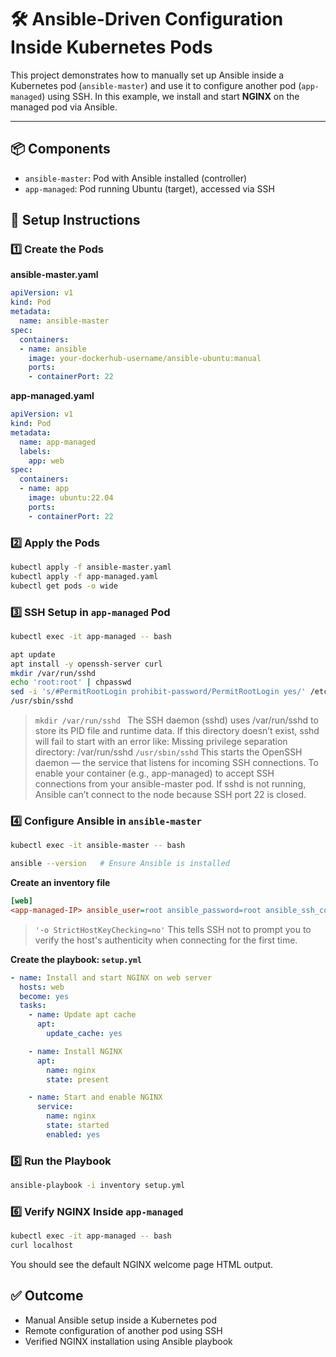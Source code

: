 # 🛠️ Ansible-Driven Configuration Inside Kubernetes Pods

This project demonstrates how to manually set up Ansible inside a Kubernetes pod (`ansible-master`) and use it to configure another pod (`app-managed`) using SSH. In this example, we install and start **NGINX** on the managed pod via Ansible.

---

## 📦 Components

- `ansible-master`: Pod with Ansible installed (controller)
- `app-managed`: Pod running Ubuntu (target), accessed via SSH


## 🚀 Setup Instructions

### 1️⃣ Create the Pods

**ansible-master.yaml**
```yaml
apiVersion: v1
kind: Pod
metadata:
  name: ansible-master
spec:
  containers:
  - name: ansible
    image: your-dockerhub-username/ansible-ubuntu:manual
    ports:
    - containerPort: 22
````

**app-managed.yaml**

```yaml
apiVersion: v1
kind: Pod
metadata:
  name: app-managed
  labels:
    app: web
spec:
  containers:
  - name: app
    image: ubuntu:22.04
    ports:
    - containerPort: 22
```

### 2️⃣ Apply the Pods

```bash
kubectl apply -f ansible-master.yaml
kubectl apply -f app-managed.yaml
kubectl get pods -o wide
```


### 3️⃣ SSH Setup in `app-managed` Pod

```bash
kubectl exec -it app-managed -- bash

apt update
apt install -y openssh-server curl
mkdir /var/run/sshd
echo 'root:root' | chpasswd
sed -i 's/#PermitRootLogin prohibit-password/PermitRootLogin yes/' /etc/ssh/sshd_config
/usr/sbin/sshd
```
> `mkdir /var/run/sshd ` The SSH daemon (sshd) uses /var/run/sshd to store its PID file and runtime data. If this directory doesn’t exist, sshd will fail to start with an error like: Missing privilege separation directory: /var/run/sshd
> `/usr/sbin/sshd` This starts the OpenSSH daemon — the service that listens for incoming SSH connections. To enable your container (e.g., app-managed) to accept SSH connections from your ansible-master pod.  If sshd is not running, Ansible can’t connect to the node because SSH port 22 is closed.

### 4️⃣ Configure Ansible in `ansible-master`

```bash
kubectl exec -it ansible-master -- bash

ansible --version   # Ensure Ansible is installed
```

**Create an inventory file**

```ini
[web]
<app-managed-IP> ansible_user=root ansible_password=root ansible_ssh_common_args='-o StrictHostKeyChecking=no'
```
> `'-o StrictHostKeyChecking=no'` This tells SSH not to prompt you to verify the host's authenticity when connecting for the first time.

**Create the playbook: `setup.yml`**

```yaml
- name: Install and start NGINX on web server
  hosts: web
  become: yes
  tasks:
    - name: Update apt cache
      apt:
        update_cache: yes

    - name: Install NGINX
      apt:
        name: nginx
        state: present

    - name: Start and enable NGINX
      service:
        name: nginx
        state: started
        enabled: yes
```



### 5️⃣ Run the Playbook

```bash
ansible-playbook -i inventory setup.yml
```



### 6️⃣ Verify NGINX Inside `app-managed`

```bash
kubectl exec -it app-managed -- bash
curl localhost
```

You should see the default NGINX welcome page HTML output.

## ✅ Outcome

* Manual Ansible setup inside a Kubernetes pod
* Remote configuration of another pod using SSH
* Verified NGINX installation using Ansible playbook
